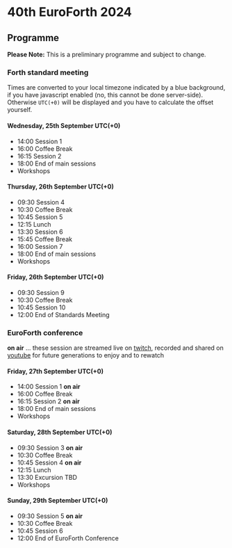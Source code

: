 # 40th EuroForth 2024

## Programme

__Please Note:__ This is a preliminary programme and subject to change.

### Forth standard meeting
Times are converted to your local timezone indicated by a blue background, if you have javascript enabled (no, this cannot be done server-side). \
Otherwise `UTC(+0)` will be displayed and you have to calculate the offset yourself.

#### Wednesday, 25th September UTC(+0)
- 14:00 Session 1
- 16:00 Coffee Break
- 16:15 Session 2
- 18:00 End of main sessions
- Workshops

#### Thursday, 26th September UTC(+0)
- 09:30 Session 4
- 10:30 Coffee Break
- 10:45 Session 5
- 12:15 Lunch
- 13:30 Session 6
- 15:45 Coffee Break
- 16:00 Session 7
- 18:00 End of main sessions
- Workshops

#### Friday, 26th September UTC(+0)
- 09:30 Session 9
- 10:30 Coffee Break
- 10:45 Session 10
- 12:00 End of Standards Meeting


### EuroForth conference
**on air** ... these session are streamed live on [twitch](https://www.twitch.tv/4ther), recorded and shared on [youtube](https://www.youtube.com/channel/UC_mpkwOO_1ILd66GUTNVPQg) for future generations to enjoy and to rewatch

<!--
#### Friday, 27th September UTC(+0)
SESSIONS(2024-09-27) Workshops / Important night talks

#### Saturday, 28th September UTC(+0)
SESSIONS(2024-09-28) Lunch
- 13:00 Excursion ToDo: Details
- 16:30 Formal Dinner
- 19:30 Workshops / Important night talks

#### Sunday, 29th September UTC(+0)
SESSIONS(2024-09-29) Official end of EuroForth
- 12:30 Lunch
- 13:30 Beginning of Forth Day
  As quite a bunch of us are staying for extra nights, we will venture together into the city to see even more
-->

#### Friday, 27th September UTC(+0)
- 14:00 Session 1 __on air__
- 16:00 Coffee Break
- 16:15 Session 2 __on air__
- 18:00 End of main sessions
- Workshops

#### Saturday, 28th September UTC(+0)
- 09:30 Session 3 __on air__
- 10:30 Coffee Break
- 10:45 Session 4 __on air__
- 12:15 Lunch
- 13:30 Excursion TBD
- Workshops

#### Sunday, 29th September UTC(+0)
- 09:30 Session 5 __on air__
- 10:30 Coffee Break
- 10:45 Session 6
- 12:00 End of EuroForth Conference
